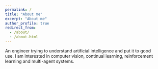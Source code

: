 ```yaml
---
permalink: /
title: "About me"
excerpt: "About me"
author_profile: true
redirect_from: 
  - /about/
  - /about.html
---
```

An engineer trying to understand artificial intelligence and put it to good use. I am interested in computer vision, continual learning, reinforcement learning and multi-agent systems. 
